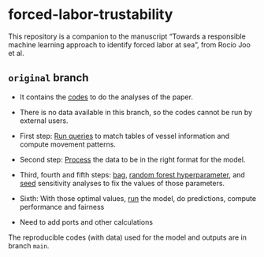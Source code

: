 
# forced-labor-trustability

This repository is a companion to the manuscript “Towards a responsible
machine learning approach to identify forced labor at sea”, from Rocío
Joo et al.

## `original` branch

-   It contains the
    [codes](https://github.com/GlobalFishingWatch/forced-labor-trustability/tree/original/scripts)
    to do the analyses of the paper.

-   There is no data available in this branch, so the codes cannot be
    run by external users.

-   First step: [Run
    queries](https://github.com/GlobalFishingWatch/prj-forced-labor/tree/model-paper/scripts/01_queries_premodel.r)
    to match tables of vessel information and compute movement patterns.

-   Second step: [Process](https://github.com/GlobalFishingWatch/prj-forced-labor/tree/model-paper/scripts/02_format_data.r)
    the data to be in the right format for the model.
    
-   Third, fourth and fifth steps: 
    [bag](https://github.com/GlobalFishingWatch/prj-forced-labor/tree/model-paper/scripts/03_sensitivity_bags.r),
    [random forest hyperparameter](https://github.com/GlobalFishingWatch/prj-forced-labor/tree/model-paper/scripts/04_sensitivity_hyper.r),
    and [seed](https://github.com/GlobalFishingWatch/prj-forced-labor/tree/model-paper/scripts/05_sensitivity_seeds.r) 
    sensitivity analyses to fix the values of those parameters.

-   Sixth: With those optimal values, 
    [run](https://github.com/GlobalFishingWatch/prj-forced-labor/tree/model-paper/scripts/06_model_run_non_repro.r)
    the model, do predictions, compute performance and fairness

-   Need to add ports and other calculations

The reproducible codes (with data) used for the model and outputs are in
branch `main`.
